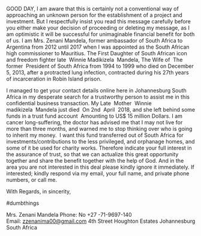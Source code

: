GOOD DAY, I am aware that this is certainly not a conventional way of approaching an unknown person for the establishment of a project and investment. But I respectfully insist you read this message carefully before you either make your decision of proceeding or deleting my message, as I am optimistic it will be successful for unimaginable financial benefit for both of us. I am Mrs. Zenani Mandela, former ambassador of South Africa to Argentina from 2012 until 2017 when I was appointed as the South African high commissioner to Mauritius. The First Daughter of South African icon and freedom fighter late  Winnie Madikizela  Mandela, The Wife of  The former  President of South Africa from 1994 to 1999 who died on December 5, 2013, after a protracted lung infection, contracted during his 27th years of incarceration in Robin Island prison.

I managed to get your contact details online here in Johannesburg South Africa in my desperate search for a trustworthy person to assist me in this confidential business transaction. My Late  Mother  Winnie madikizela  Mandela just died  On 2nd  April  2018, and she left behind some funds in a trust fund account  Amounting to US$ 15 million Dollars. I am cancer long-suffering, the doctor has advised me that I may not live for more than three months, and warned me to stop thinking over who is going to inherit my money.  I want this fund transferred out of South Africa for investments/contributions to the less privileged, and orphanage homes, and some of it be used for charity works. Therefore indicate your full interest in the assurance of trust, so that we can actualize this great opportunity together and share the benefit together with the help of God. And in the area you are not interested in this deal please kindly ignore it immediately. If interested; kindly respond via my email, your full name, and private phone numbers, or call me.

With Regards, in sincerity,

#dumbthings


Mrs. Zenani Mandela
Phone: No +27 -71-9697-140
Email: zzenanima00@gmail.com
4th Street Houghton Estates
Johannesburg South Africa